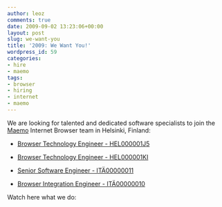 ```yaml
---
author: leoz
comments: true
date: 2009-09-02 13:23:06+00:00
layout: post
slug: we-want-you
title: '2009: We Want You!'
wordpress_id: 59
categories:
- hire
- maemo
tags:
- browser
- hiring
- internet
- maemo
---
```


We are looking for talented and dedicated software specialists to join the [Maemo](http://maemo.nokia.com/) Internet Browser team in Helsinki, Finland:



	
  * [Browser Technology Engineer - HEL000001J5](http://nokia.taleo.net/careersection/10120/jobdetail.ftl?lang=en&job=465437)

	
  * [Browser Technology Engineer - HEL000001KI](http://nokia.taleo.net/careersection/10120/jobdetail.ftl?lang=en&job=465953)

	
  * [Senior Software Engineer - ITÄ00000011](http://nokia.taleo.net/careersection/10120/jobdetail.ftl?lang=en&job=520765)

	
  * [Browser Integration Engineer - ITÄ00000010](http://nokia.taleo.net/careersection/10120/jobdetail.ftl?lang=en&job=520645)


Watch here what we do:

<div>
<object classid="clsid:d27cdb6e-ae6d-11cf-96b8-444553540000" width="480" height="295" codebase="http://download.macromedia.com/pub/shockwave/cabs/flash/swflash.cab#version=6,0,40,0"><param name="allowFullScreen" value="true" /><param name="allowscriptaccess" value="always" /><param name="src" value="http://www.youtube.com/v/RP5R-5NX1BE&amp;hl=en&amp;fs=1&amp;" /><embed type="application/x-shockwave-flash" width="480" height="295" src="http://www.youtube.com/v/RP5R-5NX1BE&amp;hl=en&amp;fs=1&amp;" allowscriptaccess="always" allowfullscreen="true"></embed></object>
</div>


